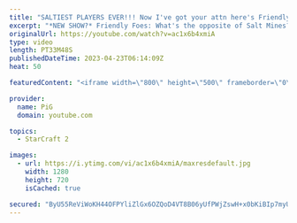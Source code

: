 ```yaml
---
title: "SALTIEST PLAYERS EVER!!! Now I've got your attn here's Friendly Foes wholesome SC2 :)"
excerpt: "*NEW SHOW?* Friendly Foes: What's the opposite of Salt Mines? Wholesome/friendly banter :D. If you've got a good example UPLOAD YOUR REPLAY TO https://drop.sc/upload then send the link to RateMyStarCraft@gmail.com along with “Friendly Foes” in the title + in the body of the email add your IGN & Rank"
originalUrl: https://youtube.com/watch?v=ac1x6b4xmiA
type: video
length: PT33M48S
publishedDateTime: 2023-04-23T06:14:09Z
heat: 50

featuredContent: "<iframe width=\"800\" height=\"500\" frameborder=\"0\" src=\"https://www.youtube.com/embed/ac1x6b4xmiA\" allow=\"accelerometer; autoplay; encrypted-media; gyroscope; picture-in-picture\" allowfullscreen></iframe>"

provider:
  name: PiG
  domain: youtube.com

topics:
  - StarCraft 2

images:
  - url: https://i.ytimg.com/vi/ac1x6b4xmiA/maxresdefault.jpg
    width: 1280
    height: 720
    isCached: true

secured: "ByU55ReViWoKH44OFPYliZlGx6OZQoD4VT8B06yUfPWjZswH+x0bKiBIp7myUAy6JP/LxeVtcyF6LXz0klcv3EL2d039Q+pp3JVVpC/1K74DZWPUvkPYanNkvaw9c9Pg/CybvlWtK+oRSsvxEu/sYkOsc8mBzB4NCwDH3aLrMLNK67c5TJyAt1OAV70DnkUgsbv7TM9GMt/+m46PBbUzt/4qJNftBfAYnQHnO07pBi8EsQ+NW9lq8JZGLS/D6g0ctdRz7YwtcUTVMv/tn9Rc/RRtOAECizGXvlEWIpdjnwjh3aOdKHnlwCfUFi72mlF4BerSVzIbdaT3LlNCJ+XgLPOZrJptlz6tlvbqUIP5r0C1t8xpams1mx0anAlAbQ26/y9y9O0UAFKc6g1qS44ma5eC+zyloHbMMVy6uQbZ6cI=;NwZWLqK6T6ViSGGDzd0NkQ=="
---
```


